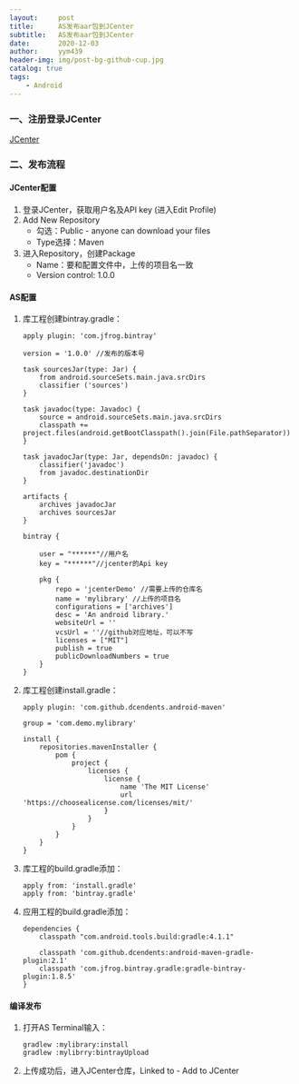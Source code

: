 ```yaml
---
layout:     post
title:      AS发布aar包到JCenter
subtitle:   AS发布aar包到JCenter
date:       2020-12-03
author:     yym439
header-img: img/post-bg-github-cup.jpg
catalog: true
tags:
    - Android
---
```


### 一、注册登录JCenter

[JCenter](https://bintray.com/signup/oss)


### 二、发布流程

#### JCenter配置

1. 登录JCenter，获取用户名及API key (进入Edit Profile)
2. Add New Repository
    - 勾选：Public - anyone can download your files
    - Type选择：Maven
3. 进入Repository，创建Package
    - Name：要和配置文件中，上传的项目名一致
    - Version control: 1.0.0

#### AS配置

1. 库工程创建bintray.gradle：

    ```
    apply plugin: 'com.jfrog.bintray'

    version = '1.0.0' //发布的版本号

    task sourcesJar(type: Jar) {
        from android.sourceSets.main.java.srcDirs
        classifier ('sources')
    }

    task javadoc(type: Javadoc) {
        source = android.sourceSets.main.java.srcDirs
        classpath += project.files(android.getBootClasspath().join(File.pathSeparator))
    }

    task javadocJar(type: Jar, dependsOn: javadoc) {
        classifier('javadoc')
        from javadoc.destinationDir
    }

    artifacts {
        archives javadocJar
        archives sourcesJar
    }

    bintray {

        user = "******"//用户名
        key = "******"//jcenter的Api key

        pkg {
            repo = 'jcenterDemo' //需要上传的仓库名
            name = 'mylibrary' //上传的项目名
            configurations = ['archives']
            desc = 'An android library.'
            websiteUrl = ''
            vcsUrl = ''//github对应地址，可以不写
            licenses = ["MIT"]
            publish = true
            publicDownloadNumbers = true
        }
    }
    ```

2. 库工程创建install.gradle：

    ```
    apply plugin: 'com.github.dcendents.android-maven'

    group = 'com.demo.mylibrary'

    install {
        repositories.mavenInstaller {
            pom {
                project {
                    licenses {
                        license {
                            name 'The MIT License'
                            url 'https://choosealicense.com/licenses/mit/'
                        }
                    }
                }
            }
        }
    }
    ```
3. 库工程的build.gradle添加：

    ```
    apply from: 'install.gradle'
    apply from: 'bintray.gradle'
    ```
4. 应用工程的build.gradle添加：

    ```
    dependencies {
        classpath "com.android.tools.build:gradle:4.1.1"

        classpath 'com.github.dcendents:android-maven-gradle-plugin:2.1'
        classpath 'com.jfrog.bintray.gradle:gradle-bintray-plugin:1.8.5'
    }
    ```

#### 编译发布

1. 打开AS Terminal输入：

    ```
    gradlew :mylibrary:install
    gradlew :mylibrry:bintrayUpload
    ```
2. 上传成功后，进入JCenter仓库，Linked to - Add to JCenter 